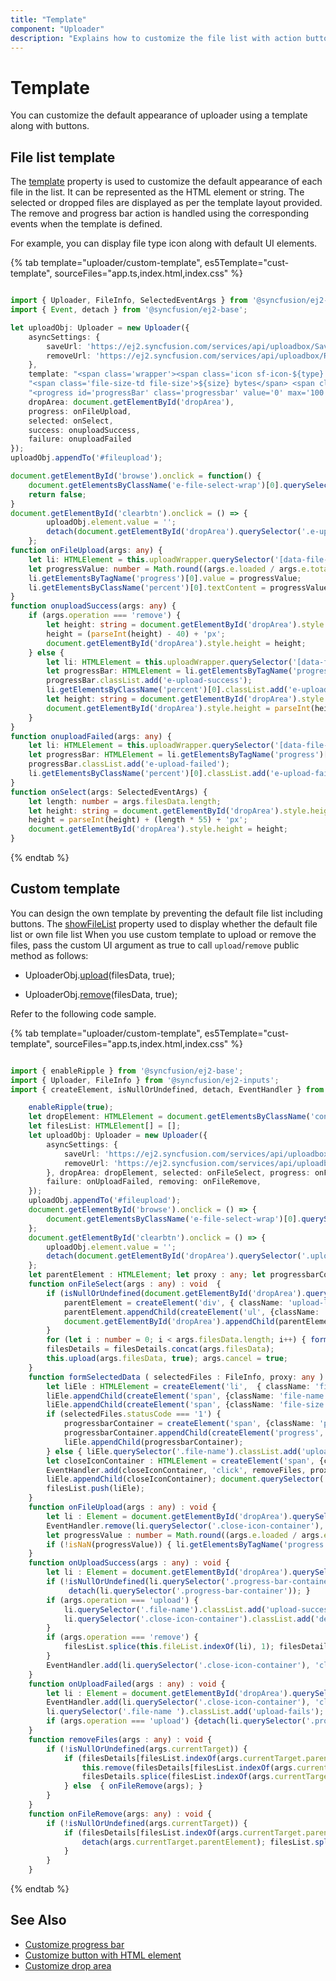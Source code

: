 ```yaml
---
title: "Template"
component: "Uploader"
description: "Explains how to customize the file list with action buttons using a template that helps to design own user interface in the file upload control."
---
```


# Template

You can customize the default appearance of uploader using a template along with buttons.

## File list template

The [template](../api/uploader/#template) property is used to customize the default appearance of each file in the list. It can be represented as the HTML element or string. The selected or dropped files are displayed as per the template layout provided. The remove and progress bar action is handled using the corresponding events when the template is defined.

For example, you can display file type icon along with default UI elements.

{% tab template="uploader/custom-template", es5Template="cust-template", sourceFiles="app.ts,index.html,index.css" %}

```typescript

import { Uploader, FileInfo, SelectedEventArgs } from '@syncfusion/ej2-inputs';
import { Event, detach } from '@syncfusion/ej2-base';

let uploadObj: Uploader = new Uploader({
    asyncSettings: {
        saveUrl: 'https://ej2.syncfusion.com/services/api/uploadbox/Save',
        removeUrl: 'https://ej2.syncfusion.com/services/api/uploadbox/Remove'
    },
    template: "<span class='wrapper'><span class='icon sf-icon-${type}'></span><span class='name file-name'>${name}</span></span>" +
    "<span class='file-size-td file-size'>${size} bytes</span> <span class='e-icons e-file-remove-btn' title='Remove'></span> <br/> " +
    "<progress id='progressBar' class='progressbar' value='0' max='100'></progress> <span class='percent-td percent'></span>",
    dropArea: document.getElementById('dropArea'),
    progress: onFileUpload,
    selected: onSelect,
    success: onuploadSuccess,
    failure: onuploadFailed
});
uploadObj.appendTo('#fileupload');

document.getElementById('browse').onclick = function() {
    document.getElementsByClassName('e-file-select-wrap')[0].querySelector('button').click();
    return false;
}
document.getElementById('clearbtn').onclick = () => {
        uploadObj.element.value = '';
        detach(document.getElementById('dropArea').querySelector('.e-upload-files'));
    };
function onFileUpload(args: any) {
    let li: HTMLElement = this.uploadWrapper.querySelector('[data-file-name="' + args.file.name + '"]');
    let progressValue: number = Math.round((args.e.loaded / args.e.total) * 100);
    li.getElementsByTagName('progress')[0].value = progressValue;
    li.getElementsByClassName('percent')[0].textContent = progressValue.toString() + " %";
}
function onuploadSuccess(args: any) {
    if (args.operation === 'remove') {
        let height: string = document.getElementById('dropArea').style.height;
        height = (parseInt(height) - 40) + 'px';
        document.getElementById('dropArea').style.height = height;
    } else {
        let li: HTMLElement = this.uploadWrapper.querySelector('[data-file-name="' + args.file.name + '"]');
        let progressBar: HTMLElement = li.getElementsByTagName('progress')[0];
        progressBar.classList.add('e-upload-success');
        li.getElementsByClassName('percent')[0].classList.add('e-upload-success');
        let height: string = document.getElementById('dropArea').style.height;
        document.getElementById('dropArea').style.height = parseInt(height) - 15 + 'px';
    }
}
function onuploadFailed(args: any) {
    let li: HTMLElement = this.uploadWrapper.querySelector('[data-file-name="' + args.file.name + '"]');
    let progressBar: HTMLElement = li.getElementsByTagName('progress')[0];
    progressBar.classList.add('e-upload-failed');
    li.getElementsByClassName('percent')[0].classList.add('e-upload-failed');
}
function onSelect(args: SelectedEventArgs) {
    let length: number = args.filesData.length;
    let height: string = document.getElementById('dropArea').style.height;
    height = parseInt(height) + (length * 55) + 'px';
    document.getElementById('dropArea').style.height = height;
}
```

{% endtab %}

## Custom template

You can design the own template by preventing the default file list including buttons. The [showFileList](../api/uploader/#showfilelist) property used to display whether the default file list or own file list
When you use custom template to upload or remove the files, pass the custom UI argument as true to call `upload`/`remove` public method as follows:

* UploaderObj.[upload](../api/uploader/#upload)(filesData, true);

* UploaderObj.[remove](../api/uploader/#remove)(filesData, true);

Refer to the following code sample.

{% tab template="uploader/custom-template", es5Template="cust-template", sourceFiles="app.ts,index.html,index.css" %}

```typescript

import { enableRipple } from '@syncfusion/ej2-base';
import { Uploader, FileInfo } from '@syncfusion/ej2-inputs';
import { createElement, isNullOrUndefined, detach, EventHandler } from '@syncfusion/ej2-base';

    enableRipple(true);
    let dropElement: HTMLElement = document.getElementsByClassName('control-fluid')[0] as HTMLElement; let filesDetails : FileInfo[] = [];
    let filesList: HTMLElement[] = [];
    let uploadObj: Uploader = new Uploader({
        asyncSettings: {
            saveUrl: 'https://ej2.syncfusion.com/services/api/uploadbox/Save',
            removeUrl: 'https://ej2.syncfusion.com/services/api/uploadbox/Remove'
        }, dropArea: dropElement, selected: onFileSelect, progress: onFileUpload, success: onUploadSuccess,
        failure: onUploadFailed, removing: onFileRemove,
    });
    uploadObj.appendTo('#fileupload');
    document.getElementById('browse').onclick = () => {
        document.getElementsByClassName('e-file-select-wrap')[0].querySelector('button').click(); return false;
    };
    document.getElementById('clearbtn').onclick = () => {
        uploadObj.element.value = '';
        detach(document.getElementById('dropArea').querySelector('.upload-list-root')); filesDetails = []; filesList = [];
    };
    let parentElement : HTMLElement; let proxy : any; let progressbarContainer : HTMLElement;
    function onFileSelect(args : any) : void  {
        if (isNullOrUndefined(document.getElementById('dropArea').querySelector('.upload-list-root'))) {
            parentElement = createElement('div', { className: 'upload-list-root' });
            parentElement.appendChild(createElement('ul', {className: 'ul-element' }));
            document.getElementById('dropArea').appendChild(parentElement);
        }
        for (let i : number = 0; i < args.filesData.length; i++) { formSelectedData(args.filesData[i], this); }
        filesDetails = filesDetails.concat(args.filesData);
        this.upload(args.filesData, true); args.cancel = true;
    }
    function formSelectedData ( selectedFiles : FileInfo, proxy: any ) : void {
        let liEle : HTMLElement = createElement('li',  { className: 'file-lists', attrs: {'data-file-name' : selectedFiles.name} });
        liEle.appendChild(createElement('span', {className: 'file-name ', innerHTML: selectedFiles.name }));
        liEle.appendChild(createElement('span', {className: 'file-size ', innerHTML: proxy.bytesToSize(selectedFiles.size) }));
        if (selectedFiles.statusCode === '1') {
            progressbarContainer = createElement('span', {className: 'progress-bar-container'});
            progressbarContainer.appendChild(createElement('progress', {className: 'progress', attrs: {value : '0', max : '100'}} ));
            liEle.appendChild(progressbarContainer);
        } else { liEle.querySelector('.file-name').classList.add('upload-fails'); }
        let closeIconContainer : HTMLElement = createElement('span', {className: 'e-icons close-icon-container'});
        EventHandler.add(closeIconContainer, 'click', removeFiles, proxy);
        liEle.appendChild(closeIconContainer); document.querySelector('.ul-element').appendChild(liEle);
        filesList.push(liEle);
    }
    function onFileUpload(args : any) : void {
        let li : Element = document.getElementById('dropArea').querySelector('[data-file-name="' + args.file.name + '"]');
        EventHandler.remove(li.querySelector('.close-icon-container'), 'click', removeFiles);
        let progressValue : number = Math.round((args.e.loaded / args.e.total) * 100);
        if (!isNaN(progressValue)) { li.getElementsByTagName('progress')[0].value = progressValue; }
    }
    function onUploadSuccess(args : any) : void {
        let li : Element = document.getElementById('dropArea').querySelector('[data-file-name="' + args.file.name + '"]');
        if (!isNullOrUndefined(li.querySelector('.progress-bar-container'))) {
             detach(li.querySelector('.progress-bar-container')); }
        if (args.operation === 'upload') {
            li.querySelector('.file-name').classList.add('upload-success');
            li.querySelector('.close-icon-container').classList.add('delete-icon');
        }
        if (args.operation === 'remove') {
            filesList.splice(this.fileList.indexOf(li), 1); filesDetails.splice(this.fileList.indexOf(li), 1);
        }
        EventHandler.add(li.querySelector('.close-icon-container'), 'click', removeFiles, this);
    }
    function onUploadFailed(args : any) : void {
        let li : Element = document.getElementById('dropArea').querySelector('[data-file-name="' + args.file.name + '"]');
        EventHandler.add(li.querySelector('.close-icon-container'), 'click', removeFiles, this);
        li.querySelector('.file-name ').classList.add('upload-fails');
        if (args.operation === 'upload') {detach(li.querySelector('.progress-bar-container')); }
    }
    function removeFiles(args : any) : void {
        if (!isNullOrUndefined(args.currentTarget)) {
            if (filesDetails[filesList.indexOf(args.currentTarget.parentElement)].statusCode === '2' ) {
                this.remove(filesDetails[filesList.indexOf(args.currentTarget.parentElement)]);
                filesDetails.splice(filesList.indexOf(args.currentTarget.parentElement), 1);
            } else  { onFileRemove(args); }
        }
    }
    function onFileRemove(args: any) : void {
        if (!isNullOrUndefined(args.currentTarget)) {
            if (filesDetails[filesList.indexOf(args.currentTarget.parentElement)].statusCode !== '2') {
                detach(args.currentTarget.parentElement); filesList.splice(filesList.indexOf(args.currentTarget.parentElement), 1);
            }
        }
    }
```

{% endtab %}

## See Also

* [Customize progress bar](./how-to/customize-progressbar)
* [Customize button with HTML element](./how-to/customize-button-with-html-element)
* [Customize drop area](./how-to/hide-default-drop-area)

